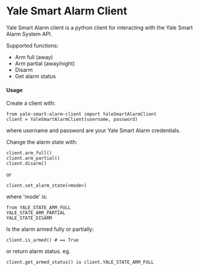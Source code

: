 # Yale Smart Alarm Client
Yale Smart Alarm client is a python client for interacting with the Yale Smart Alarm System API.

Supported functions:
- Arm full (away)
- Arm partial (away/night)
- Disarm
- Get alarm status

#### Usage
Create a client with:
```
from yale-smart-alarm-client import YaleSmartAlarmClient
client = YaleSmartAlarmClient(username, password)
```
where username and password are your Yale Smart Alarm credentials.

Change the alarm state with:
```
client.arm_full()
client.arm_partial()
client.disarm()
```
or 
```
client.set_alarm_state(<mode>)
```
where 'mode' is:
```
from YALE_STATE_ARM_FULL
YALE_STATE_ARM_PARTIAL
YALE_STATE_DISARM
```

Is the alarm armed fully or partially:
```
client.is_armed() # == True
```

or return alarm status. eg.
```
client.get_armed_status() is client.YALE_STATE_ARM_FULL
```
